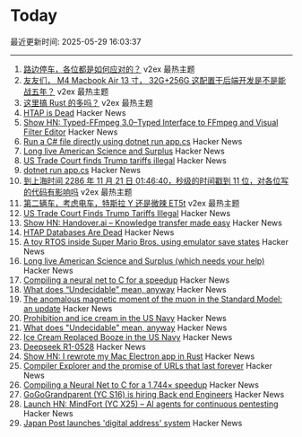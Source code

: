 # Today

最近更新时间: 2025-05-29 16:03:37

--- 
1. [路边停车，各位都是如何应对的？](https://www.v2ex.com/t/1135063) v2ex 最热主题
2. [友友们， M4 Macbook Air 13 寸， 32G+256G 这配置干后端开发是不是能战五年？](https://www.v2ex.com/t/1135050) v2ex 最热主题
3. [这里搞 Rust 的多吗？](https://www.v2ex.com/t/1135037) v2ex 最热主题
4. [HTAP is Dead](https://www.mooncake.dev/blog/htap-is-dead) Hacker News
5. [Show HN: Typed-FFmpeg 3.0–Typed Interface to FFmpeg and Visual Filter Editor](https://github.com/livingbio/typed-ffmpeg) Hacker News
6. [Run a C# file directly using dotnet run app.cs](https://devblogs.microsoft.com/dotnet/announcing-dotnet-run-app/) Hacker News
7. [Long live American Science and Surplus](https://milwaukeerecord.com/city-life/long-live-american-science-surplus-which-needs-your-help/) Hacker News
8. [US Trade Court finds Trump tariffs illegal](https://www.bloomberg.com/news/articles/2025-05-28/trump-s-global-tariffs-blocked-by-us-trade-court) Hacker News
9. [dotnet run app.cs](https://devblogs.microsoft.com/dotnet/announcing-dotnet-run-app/) Hacker News
10. [到上海时间 2286 年 11 月 21 日 01:46:40，秒级的时间戳到 11 位，对各位写的代码有影响吗](https://www.v2ex.com/t/1135042) v2ex 最热主题
11. [第二辆车，考虑电车，特斯拉 Y 还是微辣 ET5t](https://www.v2ex.com/t/1135041) v2ex 最热主题
12. [US Trade Court Finds Trump Tariffs Illegal](https://www.bloomberg.com/news/articles/2025-05-28/trump-s-global-tariffs-blocked-by-us-trade-court) Hacker News
13. [Show HN: Handover.ai – Knowledge transfer made easy](https://www.handover.ai/) Hacker News
14. [HTAP Databases Are Dead](https://www.mooncake.dev/blog/htap-is-dead) Hacker News
15. [A toy RTOS inside Super Mario Bros. using emulator save states](https://prettygoodblog.com/p/what-threads-are-part-2) Hacker News
16. [Long live American Science and Surplus (which needs your help)](https://milwaukeerecord.com/city-life/long-live-american-science-surplus-which-needs-your-help/) Hacker News
17. [Compiling a neural net to C for a speedup](https://slightknack.dev/blog/difflogic/) Hacker News
18. [What does “Undecidable” mean, anyway](https://buttondown.com/hillelwayne/archive/what-does-undecidable-mean-anyway/) Hacker News
19. [The anomalous magnetic moment of the muon in the Standard Model: an update](https://arxiv.org/abs/2505.21476) Hacker News
20. [Prohibition and ice cream in the US Navy](https://www.oldsaltblog.com/2025/05/how-ice-cream-replaced-booze-in-the-us-navy-2/) Hacker News
21. [What does "Undecidable" mean, anyway](https://buttondown.com/hillelwayne/archive/what-does-undecidable-mean-anyway/) Hacker News
22. [Ice Cream Replaced Booze in the US Navy](https://www.oldsaltblog.com/2025/05/how-ice-cream-replaced-booze-in-the-us-navy-2/) Hacker News
23. [Deepseek R1-0528](https://huggingface.co/deepseek-ai/DeepSeek-R1-0528) Hacker News
24. [Show HN: I rewrote my Mac Electron app in Rust](https://desktopdocs.com/?v=2025) Hacker News
25. [Compiler Explorer and the promise of URLs that last forever](https://xania.org/202505/compiler-explorer-urls-forever) Hacker News
26. [Compiling a Neural Net to C for a 1,744× speedup](https://slightknack.dev/blog/difflogic/) Hacker News
27. [GoGoGrandparent (YC S16) is hiring Back end Engineers](https://news.ycombinator.com/item?id=44118127) Hacker News
28. [Launch HN: MindFort (YC X25) – AI agents for continuous pentesting](https://news.ycombinator.com/item?id=44117465) Hacker News
29. [Japan Post launches 'digital address' system](https://www.japantimes.co.jp/business/2025/05/27/companies/japan-post-digital-address/) Hacker News
